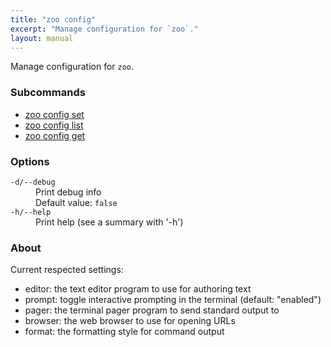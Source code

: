 ```yaml
---
title: "zoo config"
excerpt: "Manage configuration for `zoo`."
layout: manual
---
```


Manage configuration for `zoo`.

### Subcommands

* [zoo config set](./zoo_config_set)
* [zoo config list](./zoo_config_list)
* [zoo config get](./zoo_config_get)

### Options

<dl class="flags">
   <dt><code>-d/--debug</code></dt>
   <dd>Print debug info<br/>Default value: <code>false</code></dd>

   <dt><code>-h/--help</code></dt>
   <dd>Print help (see a summary with '-h')</dd>
</dl>


### About

Current respected settings:

* editor: the text editor program to use for authoring text
* prompt: toggle interactive prompting in the terminal (default: "enabled")
* pager: the terminal pager program to send standard output to
* browser: the web browser to use for opening URLs
* format: the formatting style for command output